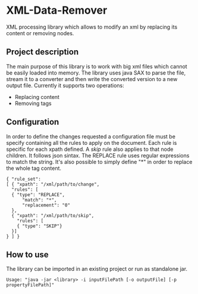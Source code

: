 # XML-Data-Remover
XML processing library which allows to modify an xml by replacing its content or removing nodes.

Project description
------
The main purpose of this library is to work with big xml files which cannot be easily loaded into memory. The library uses java SAX to parse the file, stream it to a converter and then write the converted version to a new output file. Currently it supports two operations:
* Replacing content
* Removing tags 

Configuration
-----
In order to define the changes requested a configuration file must be specify containing all the rules to apply on the document. Each rule is specific for each xpath defined. A _skip_ rule also applies to that node children. It follows json sintax. The REPLACE rule uses regular expressions to match the string. It's also possible to simply define "*" in order to replace the whole tag content.

    { "rule_set": 
    [ { "xpath": "/xml/path/to/change",
      "rules": [ 
      { "type": "REPLACE",
          "match": "*",
          "replacement": "0"
      },
      { "xpath": "/xml/path/to/skip",
        "rules": [ 
        { "type": "SKIP"}
      }]
    } ] }

How to use
------
The library can be imported in an existing project or run as standalone jar.

    Usage: "java -jar <library> -i inputFilePath [-o outputFile] [-p propertyFilePath]"


